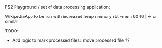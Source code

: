 FS2 Playground / set of data processing application;

WikipediaApp to be run with increased heap memory 
sbt -mem 8048 | <- or similar  


TODO: 
  * Add logic to mark processed files:: move processed file ??